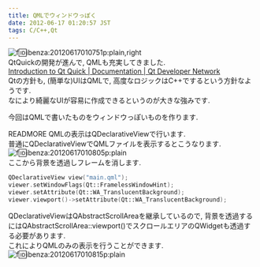 ```yaml
---
title: QMLでウィンドウっぽく
date: 2012-06-17 01:20:57 JST
tags: C/C++,Qt
---
```


![f:id:ibenza:20120617010751p:plain,right](//cdn-ak.f.st-hatena.com/images/fotolife/i/ibenza/20120617/20120617010751.png)<br />
QtQuickの開発が進んで, QMLも充実してきました.<br />[Introduction to Qt Quick | Documentation | Qt Developer Network](http://qt-project.org/doc/qt-4.8/qml-intro.html)<br />
Qtの方針も, (簡単な)UIはQMLで, 高度なロジックはC++でするという方針なようです.<br />
なにより綺麗なUIが容易に作成できるというのが大きな強みです.

今回はQMLで書いたものをウィンドウっぽいものを作ります.

READMORE
QMLの表示はQDeclarativeViewで行います.<br />
普通にQDeclarativeViewでQMLファイルを表示するとこうなります.<br />![f:id:ibenza:20120617010805p:plain](//cdn-ak.f.st-hatena.com/images/fotolife/i/ibenza/20120617/20120617010805.png)<br />
ここから背景を透過しフレームを消します.

```cpp
QDeclarativeView view("main.qml");
viewer.setWindowFlags(Qt::FramelessWindowHint);
viewer.setAttribute(Qt::WA_TranslucentBackground);
viewer.viewport()->setAttribute(Qt::WA_TranslucentBackground);
```

QDeclarativeViewはQAbstractScrollAreaを継承しているので, 背景を透過するにはQAbstractScrollArea::viewport()でスクロールエリアのQWidgetも透過する必要があります.<br />
これによりQMLのみの表示を行うことができます.<br />![f:id:ibenza:20120617010815p:plain](//cdn-ak.f.st-hatena.com/images/fotolife/i/ibenza/20120617/20120617010815.png)

